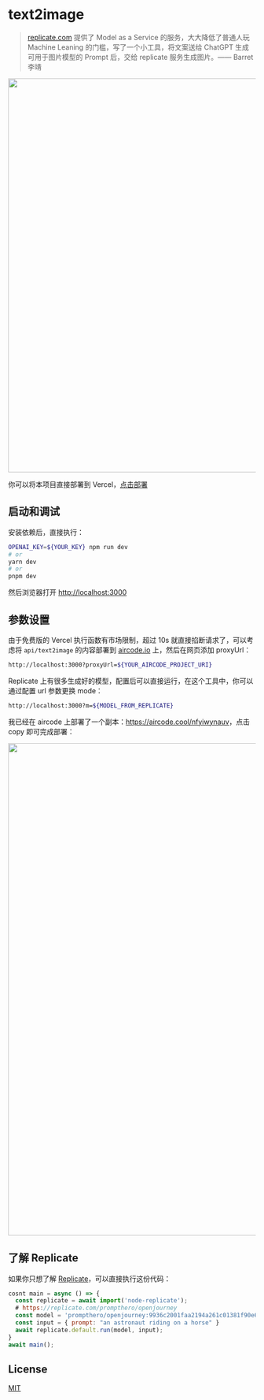 # text2image

> [replicate.com](https://replicate.com) 提供了 Model as a Service 的服务，大大降低了普通人玩 Machine Leaning 的门槛，写了一个小工具，将文案送给 ChatGPT 生成可用于图片模型的 Prompt 后，交给 replicate 服务生成图片。—— Barret李靖

<img src="https://user-images.githubusercontent.com/2698003/229572146-1480868c-7823-4ae0-add9-492d89316b76.png" width="800" />

你可以将本项目直接部署到 Vercel，[点击部署](https://vercel.com/new/clone?s=https://github.com/barretlee/chatgpt-text-to-midjourney-image)

## 启动和调试

安装依赖后，直接执行：

```bash
OPENAI_KEY=${YOUR_KEY} npm run dev
# or
yarn dev
# or
pnpm dev
```

然后浏览器打开 [http://localhost:3000](http://localhost:3000)

## 参数设置

由于免费版的 Vercel 执行函数有市场限制，超过 10s 就直接掐断请求了，可以考虑将 `api/text2image` 的内容部署到 [aircode.io](https://aircode.cool/nfyiwynauv) 上，然后在网页添加 proxyUrl：

```bash
http://localhost:3000?proxyUrl=${YOUR_AIRCODE_PROJECT_URI}
```

Replicate 上有很多生成好的模型，配置后可以直接运行，在这个工具中，你可以通过配置 url 参数更换 mode：

```bash
http://localhost:3000?m=${MODEL_FROM_REPLICATE}
```

我已经在 aircode 上部署了一个副本：<https://aircode.cool/nfyiwynauv>，点击 copy 即可完成部署：

<img width="1000" src="https://user-images.githubusercontent.com/2698003/229573856-27ce77ca-43e7-4f84-a8fb-a9652ef7120a.png">

## 了解 Replicate

如果你只想了解 [Replicate](https://replicate.com/explore)，可以直接执行这份代码：

```javascript
cosnt main = async () => {
  const replicate = await import('node-replicate');
  # https://replicate.com/prompthero/openjourney
  const model = 'prompthero/openjourney:9936c2001faa2194a261c01381f90e65261879985476014a0a37a334593a05eb'
  const input = { prompt: "an astronaut riding on a horse" }
  await replicate.default.run(model, input);
}
await main();
```

## License

[MIT](./LICENSE)
